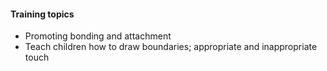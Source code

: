 #### Training topics

- Promoting bonding and attachment
- Teach children how to draw boundaries; appropriate and inappropriate touch